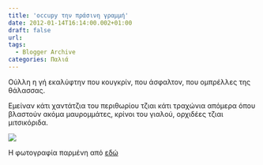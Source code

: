 ```yaml
---
title: 'occupy την πράσινη γραμμή'
date: 2012-01-14T16:14:00.002+01:00
draft: false
url: 
tags:
  - Blogger Archive
categories: Παλιά
---
```


Ούλλη η γή εκαλύφτην που κουγκρίν, που άσφαλτον, που ομπρέλλες της θάλασσας.  
  
Εμείναν κάτι χαντάτζια του περιθωρίου τζιαι κάτι τραχώνια απόμερα όπου βλαστούν ακόμα μαυρομμάτες, κρίνοι του γιαλού, ορχιδέες τζιαι μιτσικόριδα.  
  

[![](https://blogger.googleusercontent.com/img/b/R29vZ2xl/AVvXsEgtrYcVc_LJVUyYwjW8Zda6pJE5DCyS9txQjEavJi-iOAuvxl9W8ST6UMIELzxG7bf9BuglHuEt6nCTaf5unkAVCUETmX17y0z9Nu7PUGzA8marrjPhZWfm-Rx7PQfy6rVFEGsCP-y9n5g/s320/occupybufferzone.jpg)](https://blogger.googleusercontent.com/img/b/R29vZ2xl/AVvXsEgtrYcVc_LJVUyYwjW8Zda6pJE5DCyS9txQjEavJi-iOAuvxl9W8ST6UMIELzxG7bf9BuglHuEt6nCTaf5unkAVCUETmX17y0z9Nu7PUGzA8marrjPhZWfm-Rx7PQfy6rVFEGsCP-y9n5g/s1600/occupybufferzone.jpg)

  

Η φωτογραφία παρμένη από [εδώ](https://www.facebook.com/photo.php?fbid=188001657965602&set=pu.146097295489372&type=1&theater)
